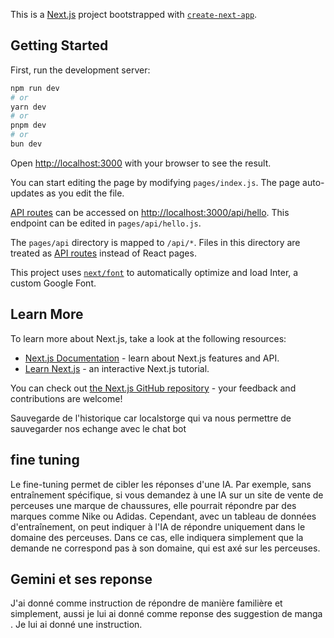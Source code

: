This is a [Next.js](https://nextjs.org/) project bootstrapped with [`create-next-app`](https://github.com/vercel/next.js/tree/canary/packages/create-next-app).

## Getting Started

First, run the development server:

```bash
npm run dev
# or
yarn dev
# or
pnpm dev
# or
bun dev
```

Open [http://localhost:3000](http://localhost:3000) with your browser to see the result.

You can start editing the page by modifying `pages/index.js`. The page auto-updates as you edit the file.

[API routes](https://nextjs.org/docs/api-routes/introduction) can be accessed on [http://localhost:3000/api/hello](http://localhost:3000/api/hello). This endpoint can be edited in `pages/api/hello.js`.

The `pages/api` directory is mapped to `/api/*`. Files in this directory are treated as [API routes](https://nextjs.org/docs/api-routes/introduction) instead of React pages.

This project uses [`next/font`](https://nextjs.org/docs/basic-features/font-optimization) to automatically optimize and load Inter, a custom Google Font.

## Learn More

To learn more about Next.js, take a look at the following resources:

- [Next.js Documentation](https://nextjs.org/docs) - learn about Next.js features and API.
- [Learn Next.js](https://nextjs.org/learn) - an interactive Next.js tutorial.

You can check out [the Next.js GitHub repository](https://github.com/vercel/next.js/) - your feedback and contributions are welcome!

Sauvegarde de l'historique car localstorge qui va nous permettre de sauvegarder nos echange avec le chat bot 

## fine tuning

Le fine-tuning permet de cibler les réponses d'une IA. Par exemple, sans entraînement spécifique, si vous demandez à une IA sur un site de vente de perceuses une marque de chaussures, elle pourrait répondre par des marques comme Nike ou Adidas. Cependant, avec un tableau de données d'entraînement, on peut indiquer à l'IA de répondre uniquement dans le domaine des perceuses. Dans ce cas, elle indiquera simplement que la demande ne correspond pas à son domaine, qui est axé sur les perceuses.

## Gemini et ses reponse

J'ai donné comme instruction de répondre de manière familière et simplement, aussi je lui ai donné comme reponse des suggestion de manga . Je lui ai donné une instruction.